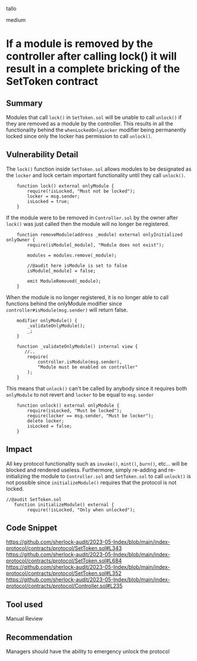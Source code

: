 tallo

medium

# If a module is removed by the controller after calling lock() it will result in a complete bricking of the SetToken contract

## Summary
Modules that call ```lock()``` in ```SetToken.sol``` will be unable to call ```unlock()``` if they are removed as a module by the controller. This results in all the functionality behind the ```whenLockedOnlyLocker``` modifier being permanently locked since only the locker has permission to call ```unlock()```.

## Vulnerability Detail
The ```lock()``` function inside ```SetToken.sol``` allows modules to be designated as the ```locker``` and lock certain important functionality until they call ```unlock()```.
```solidity
    function lock() external onlyModule {
        require(!isLocked, "Must not be locked");
        locker = msg.sender;
        isLocked = true;
    }
```

If the module were to be removed in ```Controller.sol``` by the owner after ```lock()``` was just called then the module will no longer be registered.
```solidity
    function removeModule(address _module) external onlyInitialized onlyOwner {
        require(isModule[_module], "Module does not exist");

        modules = modules.remove(_module);

        //@audit here isModule is set to false
        isModule[_module] = false;

        emit ModuleRemoved(_module);
    }
```
When the module is no longer registered, it is no longer able to call functions behind the onlyModule modifier since ```controller#isModule(msg.sender)``` will return false.
```solidity
    modifier onlyModule() {
        _validateOnlyModule();
        _;
    }

    function _validateOnlyModule() internal view {
       //..
        require(
            controller.isModule(msg.sender),
            "Module must be enabled on controller"
        );
    }

```
This means that ```unlock()``` can't be called by anybody since it requires both ```onlyModule``` to not revert and ```locker``` to be equal to ```msg.sender```

```solidity
    function unlock() external onlyModule {
        require(isLocked, "Must be locked");
        require(locker == msg.sender, "Must be locker");
        delete locker;
        isLocked = false;
    }
```
## Impact
All key protocol functionality such as ```invoke()```, ```mint()```, ```burn()```, etc... will be blocked and rendered useless. Furthermore, simply re-adding and re-initializing the module to ```Controller.sol``` and ```SetToken.sol```  to call ```unlock()``` is not possible since ```initializeModule()``` requires that the protocol is not locked.

```solidity
//@audit SetToken.sol
   function initializeModule() external {
        require(!isLocked, "Only when unlocked");
```

## Code Snippet
https://github.com/sherlock-audit/2023-05-Index/blob/main/index-protocol/contracts/protocol/SetToken.sol#L343
https://github.com/sherlock-audit/2023-05-Index/blob/main/index-protocol/contracts/protocol/SetToken.sol#L684
https://github.com/sherlock-audit/2023-05-Index/blob/main/index-protocol/contracts/protocol/SetToken.sol#L352
https://github.com/sherlock-audit/2023-05-Index/blob/main/index-protocol/contracts/protocol/Controller.sol#L235

## Tool used

Manual Review

## Recommendation
Managers should have the ability to emergency unlock the protocol